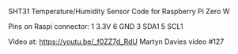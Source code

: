 SHT31 Temperature/Humidity Sensor
Code for Raspberry Pi Zero W

Pins on Raspi connector:
  1  3.3V
  6  GND
  3  SDA1
  5  SCL1


Video at:  https://youtu.be/_f0ZZ7d_RdU
Martyn Davies video #127

